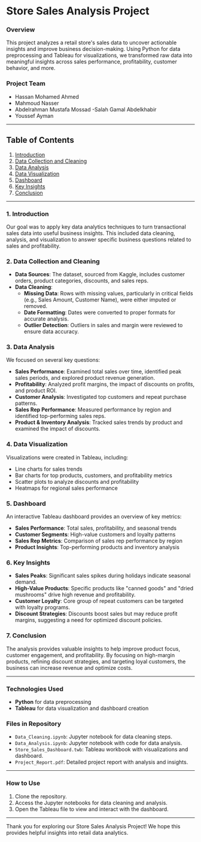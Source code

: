 # Store Sales Analysis Project

### **Overview**
This project analyzes a retail store's sales data to uncover actionable insights and improve business decision-making. Using Python for data preprocessing and Tableau for visualizations, we transformed raw data into meaningful insights across sales performance, profitability, customer behavior, and more.

### **Project Team**
- Hassan Mohamed Ahmed 
- Mahmoud Nasser
- Abdelrahman Mustafa Mossad
-Salah Gamal Abdelkhabir
- Youssef Ayman

---

## **Table of Contents**
1. [Introduction](https://drive.google.com/file/d/1uMJANxTcNwH4QOmbdXOqZbRdBeTO0UDk/view?usp=sharing)
2. [Data Collection and Cleaning](https://drive.google.com/file/d/1NNj4EC6TChcG1Tp2WLpOfhYWkXXdOfn6/view?usp=sharing)
3. [Data Analysis](https://drive.google.com/file/d/1uoRl_h_maF3PkCUex44jL7wU9V8fTxT5/view?usp=sharing)
4. [Data Visualization](https://drive.google.com/file/d/13XVncuVtHetLx-m-7lYO1Hv_YGA4I6Dn/view?usp=sharing)
5. [Dashboard](https://public.tableau.com/app/profile/mahmoud.nasser8143/viz/DEPIsDataAnalysis_17297419574500/Dashboard1)
6. [Key Insights](https://drive.google.com/file/d/1Xo_YOwd2x7CvPX8fpKucGqT7hae74Taj/view?usp=sharing)
7. [Conclusion](#conclusion)

---

### **1. Introduction**
Our goal was to apply key data analytics techniques to turn transactional sales data into useful business insights. This included data cleaning, analysis, and visualization to answer specific business questions related to sales and profitability.

### **2. Data Collection and Cleaning**
- **Data Sources**: The dataset, sourced from Kaggle, includes customer orders, product categories, discounts, and sales reps.
- **Data Cleaning**: 
  - **Missing Data**: Rows with missing values, particularly in critical fields (e.g., Sales Amount, Customer Name), were either imputed or removed.
  - **Date Formatting**: Dates were converted to proper formats for accurate analysis.
  - **Outlier Detection**: Outliers in sales and margin were reviewed to ensure data accuracy.

### **3. Data Analysis**
We focused on several key questions:
- **Sales Performance**: Examined total sales over time, identified peak sales periods, and explored product revenue generation.
- **Profitability**: Analyzed profit margins, the impact of discounts on profits, and product ROI.
- **Customer Analysis**: Investigated top customers and repeat purchase patterns.
- **Sales Rep Performance**: Measured performance by region and identified top-performing sales reps.
- **Product & Inventory Analysis**: Tracked sales trends by product and examined the impact of discounts.

### **4. Data Visualization**
Visualizations were created in Tableau, including:
- Line charts for sales trends
- Bar charts for top products, customers, and profitability metrics
- Scatter plots to analyze discounts and profitability
- Heatmaps for regional sales performance

### **5. Dashboard**
An interactive Tableau dashboard provides an overview of key metrics:
- **Sales Performance**: Total sales, profitability, and seasonal trends
- **Customer Segments**: High-value customers and loyalty patterns
- **Sales Rep Metrics**: Comparison of sales rep performance by region
- **Product Insights**: Top-performing products and inventory analysis

### **6. Key Insights**
- **Sales Peaks**: Significant sales spikes during holidays indicate seasonal demand.
- **High-Value Products**: Specific products like "canned goods" and "dried mushrooms" drive high revenue and profitability.
- **Customer Loyalty**: Core group of repeat customers can be targeted with loyalty programs.
- **Discount Strategies**: Discounts boost sales but may reduce profit margins, suggesting a need for optimized discount policies.

### **7. Conclusion**
The analysis provides valuable insights to help improve product focus, customer engagement, and profitability. By focusing on high-margin products, refining discount strategies, and targeting loyal customers, the business can increase revenue and optimize costs.

---

### **Technologies Used**
- **Python** for data preprocessing
- **Tableau** for data visualization and dashboard creation

### **Files in Repository**
- `Data_Cleaning.ipynb`: Jupyter notebook for data cleaning steps.
- `Data_Analysis.ipynb`: Jupyter notebook with code for data analysis.
- `Store_Sales_Dashboard.twb`: Tableau workbook with visualizations and dashboard.
- `Project_Report.pdf`: Detailed project report with analysis and insights.

---

### **How to Use**
1. Clone the repository.
2. Access the Jupyter notebooks for data cleaning and analysis.
3. Open the Tableau file to view and interact with the dashboard.

---

Thank you for exploring our Store Sales Analysis Project! We hope this provides helpful insights into retail data analytics.
